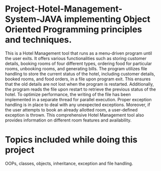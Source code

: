 # Project-Hotel-Management-System-JAVA implementing Object Oriented Programming principles and techniques.
This is a Hotel Management tool that runs as a menu-driven program until the user exits. It offers various functionalities such as storing customer details, booking rooms of four different types, ordering food for particular rooms, unbooking rooms, and generating bills. The program utilizes file handling to store the current status of the hotel, including customer details, booked rooms, and food orders, in a file upon program exit. This ensures that the old details are not lost when the program is restarted. Additionally, the program reads the file upon restart to retrieve the previous status of the hotel. To optimize performance, the writing of the file has been implemented in a separate thread for parallel execution. Proper exception handling is in place to deal with any unexpected exceptions. Moreover, if the user attempts to book an already allotted room, a user-defined exception is thrown. This comprehensive Hotel Management tool also provides information on different room features and availability.

# Topics included while doing this project
OOPs, classes, objects, inheritance, exception and file handling.

